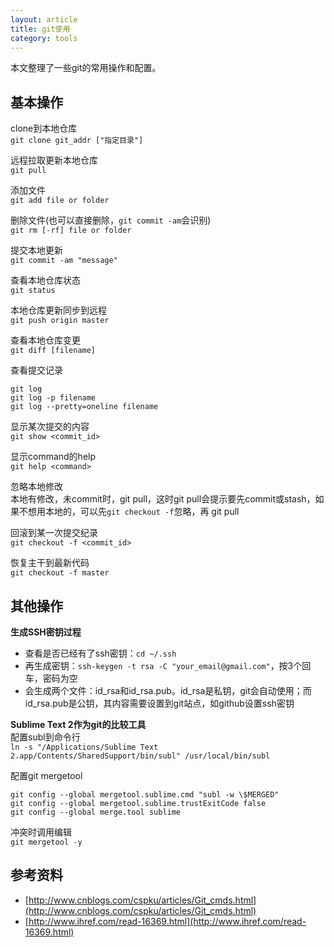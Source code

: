 ```yaml
---
layout: article
title: git使用
category: tools
---
```


本文整理了一些git的常用操作和配置。

## 基本操作

clone到本地仓库  
`git clone git_addr ["指定目录"]`

远程拉取更新本地仓库  
`git pull`

添加文件  
`git add file or folder`

删除文件(也可以直接删除，`git commit -am`会识别)  
`git rm [-rf] file or folder`

提交本地更新  
`git commit -am "message"`

查看本地仓库状态  
`git status`

本地仓库更新同步到远程  
`git push origin master`

查看本地仓库变更  
`git diff [filename]`

查看提交记录

~~~~
git log
git log -p filename
git log --pretty=oneline filename
~~~~

显示某次提交的内容  
`git show <commit_id>`

显示command的help  
`git help <command>`

忽略本地修改  
本地有修改，未commit时，git pull，这时git pull会提示要先commit或stash，如果不想用本地的，可以先`git checkout -f`忽略，再 git pull

回滚到某一次提交纪录  
`git checkout -f <commit_id>`

恢复主干到最新代码  
`git checkout -f master`

## 其他操作

**生成SSH密钥过程**

- 查看是否已经有了ssh密钥：`cd ~/.ssh`
- 再生成密钥：`ssh-keygen -t rsa -C "your_email@gmail.com"`，按3个回车，密码为空
- 会生成两个文件：id_rsa和id_rsa.pub。id_rsa是私钥，git会自动使用；而id_rsa.pub是公钥，其内容需要设置到git站点，如github设置ssh密钥


**Sublime Text 2作为git的比较工具**  
配置subl到命令行  
`ln -s "/Applications/Sublime Text 2.app/Contents/SharedSupport/bin/subl" /usr/local/bin/subl`

配置git mergetool

~~~~
git config --global mergetool.sublime.cmd "subl -w \$MERGED"
git config --global mergetool.sublime.trustExitCode false 
git config --global merge.tool sublime
~~~~

冲突时调用编辑  
`git mergetool -y`


## 参考资料

- [http://www.cnblogs.com/cspku/articles/Git_cmds.html](http://www.cnblogs.com/cspku/articles/Git_cmds.html)
- [http://www.ihref.com/read-16369.html](http://www.ihref.com/read-16369.html)
